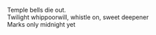 Temple bells die out.    
Twilight whippoorwill, whistle on, sweet deepener    
Marks only midnight yet    

